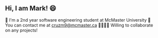 ## Hi, I am Mark! :smile:

:school: I'm a 2nd year software engineering student at McMaster University
:iphone: You can contact me at [cruzm9@mcmaster.ca](mailto:cruzm9@mcmaster.ca)
:family_man_man_boy_boy: Willing to collaborate on any projects!
